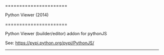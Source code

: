 
  ======================

   Python Viewer (2014)


  ======================

 Python Viewer (builder/editor) addon for pythonJS



 See: https://pypi.python.org/pypi/PythonJS/


 ------------------------













